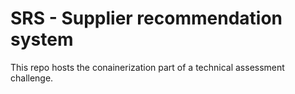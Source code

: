 # SRS - Supplier recommendation system
 
This repo hosts the conainerization part of a technical assessment challenge.